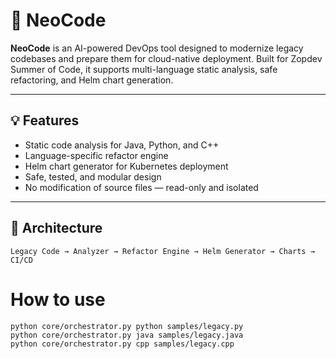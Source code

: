 # 🤖 NeoCode

**NeoCode** is an AI-powered DevOps tool designed to modernize legacy codebases and prepare them for cloud-native deployment. Built for Zopdev Summer of Code, it supports multi-language static analysis, safe refactoring, and Helm chart generation.

---

## 💡 Features

-  Static code analysis for Java, Python, and C++
-  Language-specific refactor engine
-  Helm chart generator for Kubernetes deployment
-  Safe, tested, and modular design
-  No modification of source files — read-only and isolated

---

## 🧩 Architecture

```plaintext
Legacy Code → Analyzer → Refactor Engine → Helm Generator → Charts → CI/CD
```

# How to use
```
python core/orchestrator.py python samples/legacy.py
python core/orchestrator.py java samples/legacy.java
python core/orchestrator.py cpp samples/legacy.cpp
```
